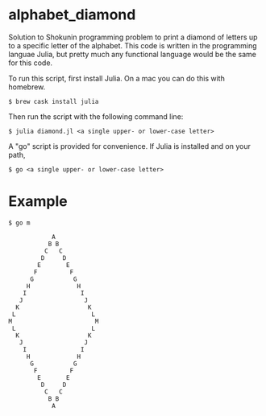 # alphabet_diamond

Solution to Shokunin programming problem to print a diamond of letters
up to a specific letter of the alphabet.  This code is written in the
programming languae Julia, but pretty much any functional language
would be the same for this code.

To run this script, first install Julia.  On a mac you can do this with homebrew.

	$ brew cask install julia

Then run the script with the following command line:

	$ julia diamond.jl <a single upper- or lower-case letter>

A "go" script is provided for convenience.  If Julia is installed and on your path,

	$ go <a single upper- or lower-case letter>

# Example

	$ go m

                A
               B B
              C   C
             D     D
            E       E
           F         F
          G           G
         H             H
        I               I
       J                 J
      K                   K
     L                     L
    M                       M
     L                     L
      K                   K
       J                 J
        I               I
         H             H
          G           G
           F         F
            E       E
             D     D
              C   C
               B B
                A


